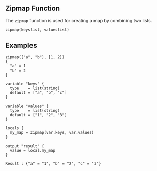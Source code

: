 ## Zipmap Function

The `zipmap` function is used for creating a map by combining two lists.

`zipmap(keyslist, valueslist)`

## Examples

```
zipmap(["a", "b"], [1, 2])
{
  "a" = 1
  "b" = 2
}

```

```
variable "keys" {
  type    = list(string)
  default = ["a", "b", "c"]
}

variable "values" {
  type    = list(string)
  default = ["1", "2", "3"]
}

locals {
  my_map = zipmap(var.keys, var.values)
}

output "result" {
  value = local.my_map
}

Result : {"a" = "1", "b" = "2", "c" = "3"}

```